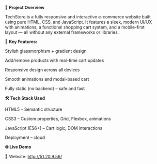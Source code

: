 **📌 Project Overview**

TechStore is a fully responsive and interactive e-commerce website built using pure HTML, CSS, and JavaScript. It features a sleek, modern UI/UX with animations, a functional shopping cart system, and a mobile-first layout — all without any external frameworks or libraries.

**🔑 Key Features:** 

Stylish glassmorphism + gradient design

Add/remove products with real-time cart updates

Responsive design across all devices

Smooth animations and modal-based cart

Fully static (no backend) – safe and fast

**🛠️ Tech Stack Used**

HTML5 – Semantic structure

CSS3 – Custom properties, Grid, Flexbox, animations

JavaScript (ES6+) – Cart logic, DOM interactions

Deployment – cloud 

**🌐 Live Demo**

🔗 Website: http://51.20.9.59/

